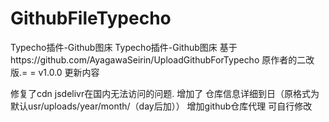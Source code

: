 # GithubFileTypecho
Typecho插件-Github图床
Typecho插件-Github图床 基于https://github.com/AyagawaSeirin/UploadGithubForTypecho 原作者的二改版.= = v1.0.0 更新内容

修复了cdn jsdelivr在国内无法访问的问题. 增加了 仓库信息详细到日（原格式为 默认usr/uploads/year/month/（day后加）） 增加github仓库代理 可自行修改
